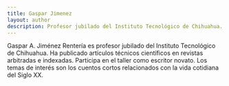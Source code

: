 ```yaml
---
title: Gaspar Jimenez
layout: author
description: Profesor jubilado del Instituto Tecnológico de Chihuahua. 
---
```


Gaspar A. Jiménez Rentería es profesor jubilado del Instituto Tecnológico de Chihuahua. Ha publicado artículos técnicos científicos en revistas arbitradas e indexadas. Participa en el taller como escritor novato. Los temas de interés son los cuentos cortos relacionados con la vida cotidiana del Siglo XX.
